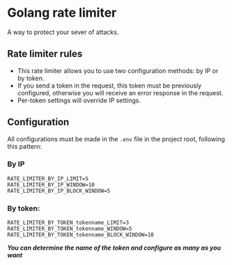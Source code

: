# Golang rate limiter

A way to protect your sever of attacks.

## Rate limiter rules
- This rate limiter allows you to use two configuration methods: by IP or by token. 
- If you send a token in the request, this token must be previously configured, otherwise you will receive an error response in the request.
- Per-token settings will override IP settings.

## Configuration
All configurations must be made in the `.env` file in the project root, following this pattern:

### By IP
```
RATE_LIMITER_BY_IP_LIMIT=5
RATE_LIMITER_BY_IP_WINDOW=10
RATE_LIMITER_BY_IP_BLOCK_WINDOW=5
```

### By token:
```
RATE_LIMITER_BY_TOKEN_tokenname_LIMIT=3
RATE_LIMITER_BY_TOKEN_tokenname_WINDOW=5
RATE_LIMITER_BY_TOKEN_tokenname_BLOCK_WINDOW=10
```

_**You can determine the name of the token and configure as many as you want**_